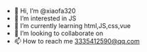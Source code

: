 - 👋 Hi, I’m @xiaofa320
- 👀 I’m interested in JS
- 🌱 I’m currently learning html,JS,css,vue
- 💞️ I’m looking to collaborate on 
- 📫 How to reach me 3335412590@qq.com

<!---
xiaofa320/xiaofa320 is a ✨ special ✨ repository because its `README.md` (this file) appears on your GitHub profile.
You can click the Preview link to take a look at your changes.
--->
